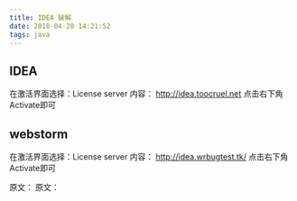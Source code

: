 ```yaml
---
title: IDEA 破解
date: 2018-04-20 14:21:52
tags: java
---
```

## IDEA

在激活界面选择：License server 
内容： http://idea.toocruel.net 
点击右下角 Activate即可


## webstorm


在激活界面选择：License server 
内容： http://idea.wrbugtest.tk/
点击右下角 Activate即可


原文：[](https://www.toocruel.net/idea-pojie/)
原文：[](https://blog.csdn.net/voke_/article/details/76418116)
